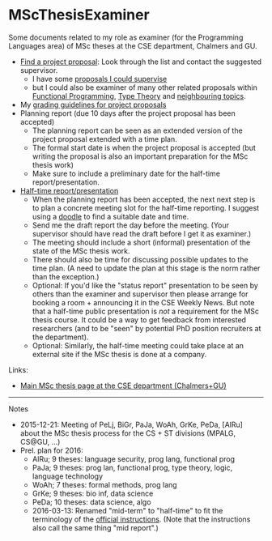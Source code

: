 # MScThesisExaminer

Some documents related to my role as examiner (for the Programming Languages area) of MSc theses at the CSE department, Chalmers and GU.

* [Find a project proposal](https://masterthesis.cms.chalmers.se/program-proposals): Look through the list and contact the suggested supervisor.
    * I have some [proposals I could supervise](https://masterthesis.cms.chalmers.se/supervisor/patrik-jansson)
    * but I could also be examiner of many other related proposals within [Functional Programming](https://masterthesis.cms.chalmers.se/proposal-keywords/functional-programming), [Type Theory](https://masterthesis.cms.chalmers.se/proposal-keywords/type-theory) and [neighbouring topics](https://masterthesis.cms.chalmers.se/proposal-keywords).
* My [grading guidelines for project proposals](grade_project_proposal.md)
* Planning report (due 10 days after the project proposal has been accepted)
    * The planning report can be seen as an extended version of the project proposal extended with a time plan.
    * The formal start date is when the project proposal is accepted (but writing the proposal is also an important preparation for the MSc thesis work)
    * Make sure to include a preliminary date for the half-time report/presentation.
* [Half-time report/presentation](https://masterthesis.cms.chalmers.se/content/planning-and-mid-project-reports)
    * When the planning report has been accepted, the next next step is to plan a concrete meeting slot for the half-time reporting. I suggest using a [doodle](http://doodle.com/) to find a suitable date and time.
    * Send me the draft report the day before the meeting. (Your supervisor should have read the draft before I get it as examiner.)
    * The meeting should include a short (informal) presentation of the state of the MSc thesis work.
    * There should also be time for discussing possible updates to the time plan. (A need to update the plan at this stage is the norm rather than the exception.)
    * Optional: If you'd like the "status report" presentation to be seen by others than the examiner and supervisor then please arrange for booking a room + announcing it in the CSE Weekly News. But note that a half-time public presentation is _not_ a requirement for the MSc thesis course. It could be a way to get feedback from interested researchers (and to be "seen" by potential PhD position recruiters at the department).
    * Optional: Similarly, the half-time meeting could take place at an external site if the MSc thesis is done at a company.

Links:
* [Main MSc thesis page at the CSE department (Chalmers+GU)](https://masterthesis.cms.chalmers.se/)

----------------
Notes
* 2015-12-21: Meeting of PeLj, BiGr, PaJa, WoAh, GrKe, PeDa, [AlRu] about the MSc thesis process for the CS + ST divisions (MPALG, CS@GU, ...)
* Prel. plan for 2016:
    * AlRu;  9 theses: language security, prog lang, functional prog
    * PaJa;  9 theses: prog lan, functional prog, type theory, logic, language technology
    * WoAh;  7 theses: formal methods, prog lang
    * GrKe;  9 theses: bio inf, data science
    * PeDa; 10 theses: data science, algo
    * 2016-03-13: Renamed "mid-term" to "half-time" to fit the terminology of the [official instructions](https://masterthesis.cms.chalmers.se/content/halftime-report). (Note that the instructions also call the same thing "mid report".)
